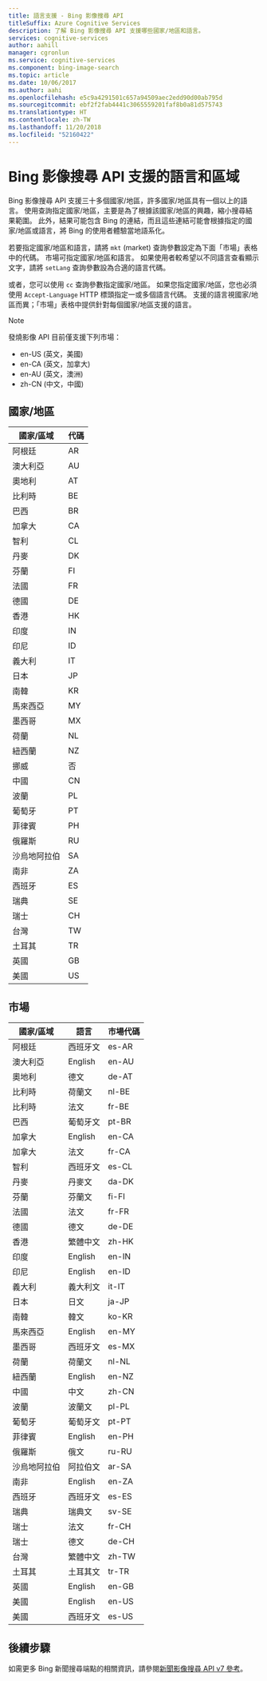 ```yaml
---
title: 語言支援 - Bing 影像搜尋 API
titleSuffix: Azure Cognitive Services
description: 了解 Bing 影像搜尋 API 支援哪些國家/地區和語言。
services: cognitive-services
author: aahill
manager: cgronlun
ms.service: cognitive-services
ms.component: bing-image-search
ms.topic: article
ms.date: 10/06/2017
ms.author: aahi
ms.openlocfilehash: e5c9a4291501c657a94509aec2edd90d00ab795d
ms.sourcegitcommit: ebf2f2fab4441c3065559201faf8b0a81d575743
ms.translationtype: HT
ms.contentlocale: zh-TW
ms.lasthandoff: 11/20/2018
ms.locfileid: "52160422"
---
```

# <a name="language-and-region-support-for-the-bing-image-search-api"></a>Bing 影像搜尋 API 支援的語言和區域

Bing 影像搜尋 API 支援三十多個國家/地區，許多國家/地區具有一個以上的語言。 使用查詢指定國家/地區，主要是為了根據該國家/地區的興趣，縮小搜尋結果範圍。 此外，結果可能包含 Bing 的連結，而且這些連結可能會根據指定的國家/地區或語言，將 Bing 的使用者體驗當地語系化。

若要指定國家/地區和語言，請將 `mkt` (market) 查詢參數設定為下面「市場」表格中的代碼。 市場可指定國家/地區和語言。 如果使用者較希望以不同語言查看顯示文字，請將 `setLang` 查詢參數設為合適的語言代碼。

或者，您可以使用 `cc` 查詢參數指定國家/地區。 如果您指定國家/地區，您也必須使用 `Accept-Language` HTTP 標頭指定一或多個語言代碼。 支援的語言視國家/地區而異；「市場」表格中提供針對每個國家/地區支援的語言。

> [!NOTE]
> 發燒影像 API 目前僅支援下列市場：
> - en-US (英文，美國)
> - en-CA (英文，加拿大)
> - en-AU (英文，澳洲)
> - zh-CN (中文，中國)

## <a name="countries"></a>國家/地區

|國家/區域|代碼|
|-------|----|
|阿根廷|AR|
|澳大利亞|AU|
|奧地利|AT|
|比利時|BE|
|巴西|BR|
|加拿大|CA|
|智利|CL|
|丹麥|DK|
|芬蘭|FI|
|法國|FR|
|德國|DE|
|香港|HK|
|印度|IN|
|印尼|ID|
|義大利|IT|
|日本|JP|
|南韓|KR|
|馬來西亞|MY|
|墨西哥|MX|
|荷蘭|NL|
|紐西蘭|NZ|
|挪威|否|
|中國|CN|
|波蘭|PL|
|葡萄牙|PT|
|菲律賓|PH|
|俄羅斯|RU|
|沙烏地阿拉伯|SA|
|南非|ZA|
|西班牙|ES|
|瑞典|SE|
|瑞士|CH|
|台灣|TW|
|土耳其|TR|
|英國|GB|
|美國|US|


## <a name="markets"></a>市場

|國家/區域|語言|市場代碼|
|-------|--------|-----------|
|阿根廷|西班牙文|es-AR|
|澳大利亞|English|en-AU|
|奧地利|德文|de-AT|
|比利時|荷蘭文|nl-BE|
|比利時|法文|fr-BE|
|巴西|葡萄牙文|pt-BR|
|加拿大|English|en-CA|
|加拿大|法文|fr-CA|
|智利|西班牙文|es-CL|
|丹麥|丹麥文|da-DK|
|芬蘭|芬蘭文|fi-FI|
|法國|法文|fr-FR|
|德國|德文|de-DE|
|香港|繁體中文|zh-HK|
|印度|English|en-IN|
|印尼|English|en-ID|
|義大利|義大利文|it-IT|
|日本|日文|ja-JP|
|南韓|韓文|ko-KR|
|馬來西亞|English|en-MY|
|墨西哥|西班牙文|es-MX|
|荷蘭|荷蘭文|nl-NL|
|紐西蘭|English|en-NZ|
|中國|中文|zh-CN|
|波蘭|波蘭文|pl-PL|
|葡萄牙|葡萄牙文|pt-PT|
|菲律賓|English|en-PH|
|俄羅斯|俄文|ru-RU|
|沙烏地阿拉伯|阿拉伯文|ar-SA|
|南非|English|en-ZA|
|西班牙|西班牙文|es-ES|
|瑞典|瑞典文|sv-SE|
|瑞士|法文|fr-CH|
|瑞士|德文|de-CH|
|台灣|繁體中文|zh-TW|
|土耳其|土耳其文|tr-TR|
|英國|English|en-GB|
|美國|English|en-US|
|美國|西班牙文|es-US|

## <a name="next-steps"></a>後續步驟
如需更多 Bing 新聞搜尋端點的相關資訊，請參閱[新聞影像搜尋 API v7 參考](https://docs.microsoft.com/rest/api/cognitiveservices/bing-images-api-v7-reference)。
